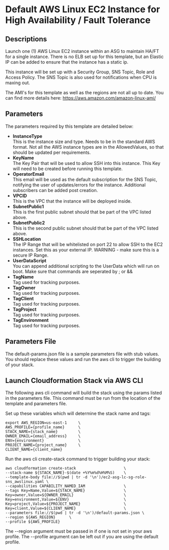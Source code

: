 # Default AWS Linux EC2 Instance for High Availability / Fault Tolerance

## Descriptions  
Launch one (1) AWS Linux EC2 instance within an ASG to maintain HA/FT for a single instance. There is no ELB set up for this template, but an Elastic IP can be added to ensure that the instance has a static ip.  

This instance will be set up with a Security Group, SNS Topic, Role and Access Policy. The SNS Topic is also used for notifications when CPU is maxing out.

The AMI's for this template as well as the regions are not all up to date. You can find more details here:
https://aws.amazon.com/amazon-linux-ami/

## Parameters  
The parameters required by this template are detailed below:  

- **InstanceType**  
    This is the instance size and type. Needs to be in the standard AWS format. Not all the AWS instance types are in the AllowedValues, so that should be updated per requirements.
- **KeyName**  
    The Key Pair that will be used to allow SSH into this instance. This Key will need to be created before running this template.
- **OperatorEmail**  
    This email will be used as the default subscription for the SNS Topic, notifying the user of updates/errors for the instance. Additional subscribers can be added post creation.
- **VPCID**  
    This is the VPC that the instance will be deployed inside.
- **SubnetPublic1**  
    This is the first public subnet should that be part of the VPC listed above.
- **SubnetPublic2**  
    This is the second public subnet should that be part of the VPC listed above.
- **SSHLocation**  
    The IP Range that will be whitelisted on port 22 to allow SSH to the EC2 instances. Set this as your external IP. WARNING - make sure this is a secure IP Range.
- **UserDataScript**  
    You can append additional scripting to the UserData which will run on boot. Make sure that commands are seperated by ; or && 
- **TagName**  
    Tag used for tracking purposes.
- **TagOwner**  
    Tag used for tracking purposes.
- **TagClient**  
    Tag used for tracking purposes.
- **TagProject**  
    Tag used for tracking purposes.
- **TagEnvironment**  
    Tag used for tracking purposes.

## Parameters File

The default-params.json file is a sample parameters file with stub values. You should replace these values and run the aws cli to trigger the building of your stack.

## Launch Cloudformation Stack via AWS CLI

The following aws cli command will build the stack using the params listed in the parameters file. This command must be run from the location of the template and parameters file.  

Set up these variables which will determine the stack name and tags:
```
export AWS_REGION=us-east-1     \
AWS_PROFILE={profile_name}      \
STACK_NAME={stack_name}         \
OWNER_EMAIL={email_address}     \
ENV={environment}               \
PROJECT_NAME={project_name}     \
CLIENT_NAME={client_name}    
```

Run the aws cli create-stack command to trigger building your stack:
```
aws cloudformation create-stack                     \
--stack-name ${STACK_NAME}-$(date +%Y%m%d%H%M%S)    \
--template-body file://$(pwd | tr -d '\n')/ec2-asg-lc-sg-role-sns_awslinux.yaml \
--capabilities CAPABILITY_NAMED_IAM                 \
--tags Key=Name,Value=${STACK_NAME}                 \
Key=owner,Value=${OWNER_EMAIL}                      \
Key=environment,Value=${ENV}                        \
Key=project,Value=${PROJECT_NAME}                   \
Key=client,Value=${CLIENT_NAME}                     \
--parameters file://$(pwd | tr -d '\n')/default-params.json \
--region ${AWS_REGION}      \
--profile ${AWS_PROFILE}
```

The --region argument must be passed in if one is not set in your aws profile.
The --profile argument can be left out if you are using the default profile.

